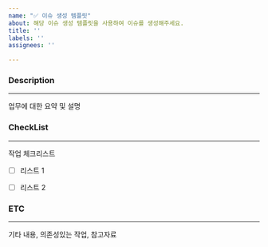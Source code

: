 ```yaml
---
name: "✅ 이슈 생성 템플릿"
about: 해당 이슈 생성 템플릿을 사용하여 이슈를 생성해주세요.
title: ''
labels: ''
assignees: ''

---
```


### Description
---
업무에 대한 요약 및 설명
  


### CheckList
---
작업 체크리스트
- [ ] 리스트 1
- [ ] 리스트 2



### ETC
---
기타 내용, 의존성있는 작업, 참고자료
